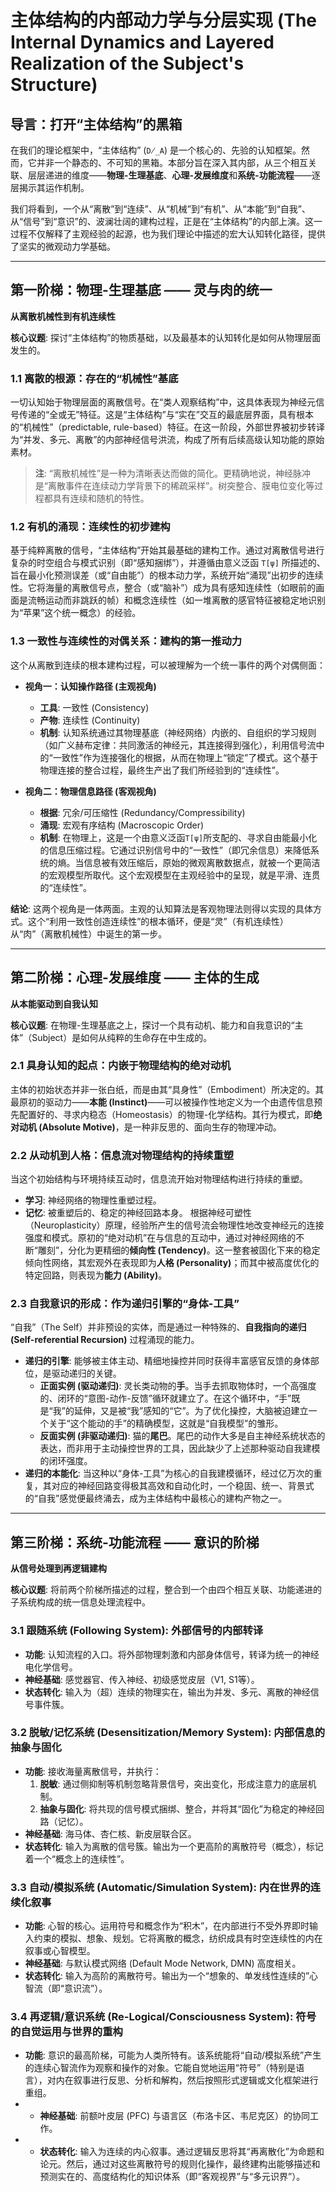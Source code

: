 # 主体结构的内部动力学与分层实现 (The Internal Dynamics and Layered Realization of the Subject's Structure)

## 导言：打开“主体结构”的黑箱
在我们的理论框架中，“主体结构” (`D̸_A`) 是一个核心的、先验的认知框架。然而，它并非一个静态的、不可知的黑箱。本部分旨在深入其内部，从三个相互关联、层层递进的维度——**物理-生理基底**、**心理-发展维度**和**系统-功能流程**——逐层揭示其运作机制。

我们将看到，一个从“离散”到“连续”、从“机械”到“有机”、从“本能”到“自我”、从“信号”到“意识”的、波澜壮阔的建构过程，正是在“主体结构”的内部上演。这一过程不仅解释了主观经验的起源，也为我们理论中描述的宏大认知转化路径，提供了坚实的微观动力学基础。

---

## 第一阶梯：物理-生理基底 —— 灵与肉的统一
**从离散机械性到有机连续性**

**核心议题**: 探讨“主体结构”的物质基础，以及最基本的认知转化是如何从物理层面发生的。

### 1.1 离散的根源：存在的“机械性”基底
一切认知始于物理层面的离散信号。在“类人观察结构”中，这具体表现为神经元信号传递的“全或无”特征。这是“主体结构”与“实在”交互的最底层界面，具有根本的“机械性”（predictable, rule-based）特征。在这一阶段，外部世界被初步转译为“并发、多元、离散”的内部神经信号洪流，构成了所有后续高级认知功能的原始素材。

> **注**: “离散机械性”是一种为清晰表达而做的简化。更精确地说，神经脉冲是“离散事件在连续动力学背景下的稀疏采样”。树突整合、膜电位变化等过程都具有连续和随机的特性。

### 1.2 有机的涌现：连续性的初步建构
基于纯粹离散的信号，“主体结构”开始其最基础的建构工作。通过对离散信号进行复杂的时空组合与模式识别（即“感知捆绑”），并遵循由意义泛函 `T[ψ]` 所描述的、旨在最小化预测误差（或“自由能”）的根本动力学，系统开始“涌现”出初步的连续性。它将海量的离散信号点，整合（或“脑补”）成为具有感知连续性（如眼前的画面是流畅运动而非跳跃的帧）和概念连续性（如一堆离散的感官特征被稳定地识别为“苹果”这个统一概念）的经验。

### 1.3 一致性与连续性的对偶关系：建构的第一推动力
这个从离散到连续的根本建构过程，可以被理解为一个统一事件的两个对偶侧面：

*   **视角一：认知操作路径 (主观视角)**
    *   **工具**: 一致性 (Consistency)
    *   **产物**: 连续性 (Continuity)
    *   **机制**: 认知系统通过其物理基底（神经网络）内嵌的、自组织的学习规则（如广义赫布定律：共同激活的神经元，其连接得到强化），利用信号流中的“一致性”作为连接强化的根据，从而在物理上“锁定”了模式。这个基于物理连接的整合过程，最终生产出了我们所经验到的“连续性”。

*   **视角二：物理信息路径 (客观视角)**
    *   **根据**: 冗余/可压缩性 (Redundancy/Compressibility)
    *   **涌现**: 宏观有序结构 (Macroscopic Order)
    - **机制**: 在物理上，这是一个由意义泛函`T[ψ]`所支配的、寻求自由能最小化的信息压缩过程。它通过识别信号中的“一致性”（即冗余信息）来降低系统的熵。当信息被有效压缩后，原始的微观离散数据点，就被一个更简洁的宏观模型所取代。这个宏观模型在主观经验中的呈现，就是平滑、连贯的“连续性”。

**结论**: 这两个视角是一体两面。主观的认知算法是客观物理法则得以实现的具体方式。这个“利用一致性创造连续性”的根本循环，便是“灵”（有机连续性）从“肉”（离散机械性）中诞生的第一步。

---

## 第二阶梯：心理-发展维度 —— 主体的生成
**从本能驱动到自我认知**

**核心议题**: 在物理-生理基底之上，探讨一个具有动机、能力和自我意识的“主体”（Subject）是如何从纯粹的生命存在中生成的。

### 2.1 具身认知的起点：内嵌于物理结构的绝对动机
主体的初始状态并非一张白纸，而是由其“具身性”（Embodiment）所决定的。其最原初的驱动力——**本能 (Instinct)**——可以被操作性地定义为一个由遗传信息预先配置好的、寻求内稳态（Homeostasis）的物理-化学结构。其行为模式，即**绝对动机 (Absolute Motive)**，是一种非反思的、面向生存的物理冲动。

### 2.2 从动机到人格：信息流对物理结构的持续重塑
当这个初始结构与环境持续互动时，信息流开始对物理结构进行持续的重塑。
*   **学习**: 神经网络的物理性重塑过程。
*   **记忆**: 被重塑后的、稳定的神经回路本身。
根据神经可塑性（Neuroplasticity）原理，经验所产生的信号流会物理性地改变神经元的连接强度和模式。原初的“绝对动机”在与信息的互动中，通过对神经网络的不断“雕刻”，分化为更精细的**倾向性 (Tendency)**。这一整套被固化下来的稳定倾向性网络，其宏观外在表现即为**人格 (Personality)**；而其中被高度优化的特定回路，则表现为**能力 (Ability)**。

### 2.3 自我意识的形成：作为递归引擎的“身体-工具”
“自我”（The Self）并非预设的实体，而是通过一种特殊的、**自我指向的递归 (Self-referential Recursion)** 过程涌现的能力。
*   **递归的引擎**: 能够被主体主动、精细地操控并同时获得丰富感官反馈的身体部位，是驱动递归的关键。
    *   **正面实例 (驱动递归)**: 灵长类动物的**手**。当手去抓取物体时，一个高强度的、闭环的“意图-动作-反馈”循环就建立了。在这个循环中，“手”既是“我”的延伸，又是被“我”感知的“它”。为了优化操控，大脑被迫建立一个关于“这个能动的手”的精确模型，这就是“自我模型”的雏形。
    *   **反面实例 (非驱动递归)**: 猫的**尾巴**。尾巴的动作大多是自主神经系统状态的表达，而非用于主动操控世界的工具，因此缺少了上述那种驱动自我建模的闭环强度。
*   **递归的本能化**: 当这种以“身体-工具”为核心的自我建模循环，经过亿万次的重复，其对应的神经回路变得极其高效和自动化时，一个稳固、统一、背景式的“自我”感觉便最终涌去，成为主体结构中最核心的建构产物之一。

---

## 第三阶梯：系统-功能流程 —— 意识的阶梯
**从信号处理到再逻辑建构**

**核心议题**: 将前两个阶梯所描述的过程，整合到一个由四个相互关联、功能递进的子系统构成的统一信息处理流程中。

### 3.1 跟随系统 (Following System): 外部信号的内部转译
*   **功能**: 认知流程的入口。将外部物理刺激和内部身体信号，转译为统一的神经电化学信号。
*   **神经基础**: 感觉器官、传入神经、初级感觉皮层（V1, S1等）。
*   **状态转化**: 输入为（超）连续的物理实在，输出为并发、多元、离散的神经信号事件簇。

### 3.2 脱敏/记忆系统 (Desensitization/Memory System): 内部信息的抽象与固化
*   **功能**: 接收海量离散信号，并执行：
    1.  **脱敏**: 通过侧抑制等机制忽略背景信号，突出变化，形成注意力的底层机制。
    2.  **抽象与固化**: 将共现的信号模式捆绑、整合，并将其“固化”为稳定的神经回路（记忆）。
*   **神经基础**: 海马体、杏仁核、新皮层联合区。
*   **状态转化**: 输入为离散的信号簇。输出为一个更高阶的离散符号（概念），标记着一个“概念上的连续性”。

### 3.3 自动/模拟系统 (Automatic/Simulation System): 内在世界的连续化叙事
*   **功能**: 心智的核心。运用符号和概念作为“积木”，在内部进行不受外界即时输入约束的模拟、想象、规划。它将离散的概念，纺织成具有时空连续性的内在叙事或心智模型。
*   **神经基础**: 与默认模式网络 (Default Mode Network, DMN) 高度相关。
*   **状态转化**: 输入为高阶的离散符号。输出为一个“想象的、单发线性连续的”心智流（即“意识流”）。

### 3.4 再逻辑/意识系统 (Re-Logical/Consciousness System): 符号的自觉运用与世界的重构
*   **功能**: 意识的最高阶梯，可能为人类所特有。该系统能将“自动/模拟系统”产生的连续心智流作为观察和操作的对象。它能自觉地运用“符号”（特别是语言），对内在叙事进行反思、分析和解构，然后按照形式逻辑或文化框架进行重组。
*   - **神经基础**: 前额叶皮层 (PFC) 与语言区（布洛卡区、韦尼克区）的协同工作。
*   - **状态转化**: 输入为连续的内心叙事。通过逻辑反思将其“再离散化”为命题和论元。然后，通过对这些离散符号的规则化操作，最终建构出能够描述和预测实在的、高度结构化的知识体系（即“客观视界”与“多元识界”）。
